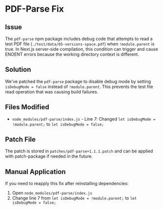# PDF-Parse Fix

## Issue
The `pdf-parse` npm package includes debug code that attempts to read a test PDF file (`./test/data/05-versions-space.pdf`) when `!module.parent` is true. In Next.js server-side compilation, this condition can trigger and cause ENOENT errors because the working directory context is different.

## Solution
We've patched the `pdf-parse` package to disable debug mode by setting `isDebugMode = false` instead of `!module.parent`. This prevents the test file read operation that was causing build failures.

## Files Modified
- `node_modules/pdf-parse/index.js` - Line 7: Changed `let isDebugMode = !module.parent;` to `let isDebugMode = false;`

## Patch File
The patch is stored in `patches/pdf-parse+1.1.1.patch` and can be applied with patch-package if needed in the future.

## Manual Application
If you need to reapply this fix after reinstalling dependencies:
1. Open `node_modules/pdf-parse/index.js`
2. Change line 7 from `let isDebugMode = !module.parent;` to `let isDebugMode = false;`